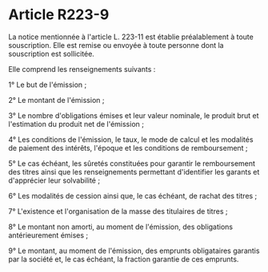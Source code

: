 # Article R223-9

La notice mentionnée à l'article L. 223-11 est établie préalablement à toute souscription. Elle est remise ou envoyée à toute personne dont la souscription est sollicitée.

Elle comprend les renseignements suivants :

1° Le but de l'émission ;

2° Le montant de l'émission ;

3° Le nombre d'obligations émises et leur valeur nominale, le produit brut et l'estimation du produit net de l'émission ;

4° Les conditions de l'émission, le taux, le mode de calcul et les modalités de paiement des intérêts, l'époque et les conditions de remboursement ;

5° Le cas échéant, les sûretés constituées pour garantir le remboursement des titres ainsi que les renseignements permettant d'identifier les garants et d'apprécier leur solvabilité ;

6° Les modalités de cession ainsi que, le cas échéant, de rachat des titres ;

7° L'existence et l'organisation de la masse des titulaires de titres ;

8° Le montant non amorti, au moment de l'émission, des obligations antérieurement émises ;

9° Le montant, au moment de l'émission, des emprunts obligataires garantis par la société et, le cas échéant, la fraction garantie de ces emprunts.

